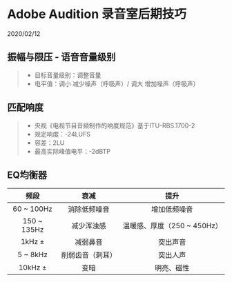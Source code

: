 # Adobe Audition 录音室后期技巧

2020/02/12

## 振幅与限压 - 语音音量级别

> - 目标音量级别：调整音量
> - 电平值：调小 减少噪声（呼吸声）/ 调大 增加噪声（呼吸声）

## 匹配响度
> - 央视《电视节目音频制作的响度规范》基于ITU-RBS.1700-2
> - 规定响度：-24LUFS
> - 容差：2LU
> - 最高实际峰值电平：-2dBTP

## EQ均衡器

|       频段        |       衰减       |           提升           |
| :--------------: | :--------------: | :---------------------: |
|    60 ~ 100Hz    |    消除低频噪音    |        增加低频噪音       |
|    150 ~ 135Hz   |     减少浑浊感    | 温暖感、厚度（250 ~ 450Hz）|
|      1kHz ±      |      减弱鼻音     |         突出声音          |
|     5 ~ 8kHz     |   削弱齿音（刺耳） |          突出人声         |
|     10kHz ±      |       变暗       |         明亮、磁性        |